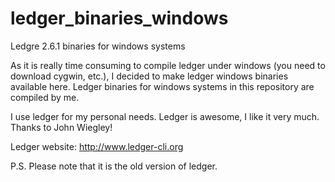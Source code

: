 ledger_binaries_windows
=======================

Ledgre 2.6.1 binaries for windows systems

As it is really time consuming to compile ledger under windows (you need to download cygwin, etc.), 
I decided to make ledger windows binaries available here.
Ledger binaries for windows systems in this repository are compiled by me.

I use ledger for my personal needs. Ledger is awesome, I like it very much. 
Thanks to John Wiegley!

Ledger website: http://www.ledger-cli.org


P.S. Please note that it is the old version of ledger.
